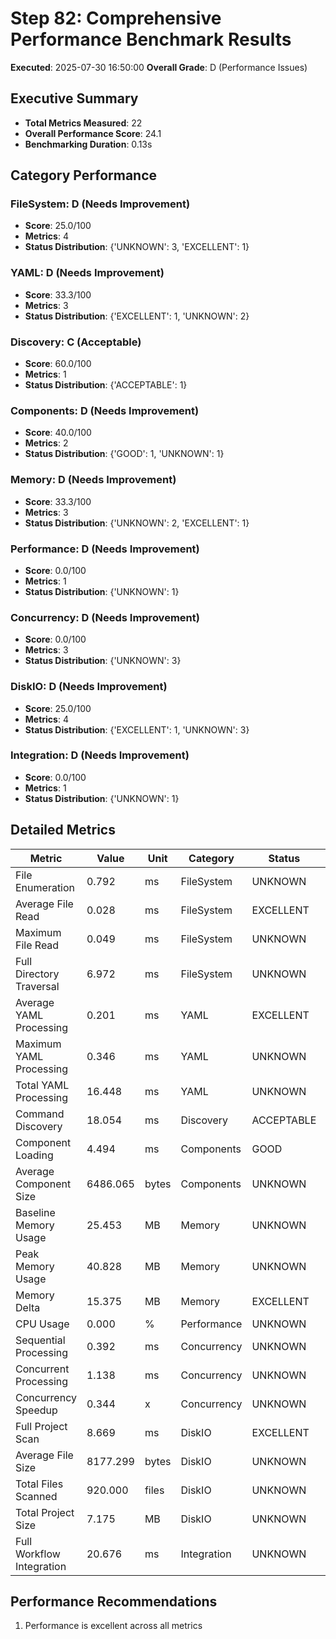 # Step 82: Comprehensive Performance Benchmark Results

**Executed**: 2025-07-30 16:50:00
**Overall Grade**: D (Performance Issues)

## Executive Summary

- **Total Metrics Measured**: 22
- **Overall Performance Score**: 24.1
- **Benchmarking Duration**: 0.13s

## Category Performance

### FileSystem: D (Needs Improvement)
- **Score**: 25.0/100
- **Metrics**: 4
- **Status Distribution**: {'UNKNOWN': 3, 'EXCELLENT': 1}

### YAML: D (Needs Improvement)
- **Score**: 33.3/100
- **Metrics**: 3
- **Status Distribution**: {'EXCELLENT': 1, 'UNKNOWN': 2}

### Discovery: C (Acceptable)
- **Score**: 60.0/100
- **Metrics**: 1
- **Status Distribution**: {'ACCEPTABLE': 1}

### Components: D (Needs Improvement)
- **Score**: 40.0/100
- **Metrics**: 2
- **Status Distribution**: {'GOOD': 1, 'UNKNOWN': 1}

### Memory: D (Needs Improvement)
- **Score**: 33.3/100
- **Metrics**: 3
- **Status Distribution**: {'UNKNOWN': 2, 'EXCELLENT': 1}

### Performance: D (Needs Improvement)
- **Score**: 0.0/100
- **Metrics**: 1
- **Status Distribution**: {'UNKNOWN': 1}

### Concurrency: D (Needs Improvement)
- **Score**: 0.0/100
- **Metrics**: 3
- **Status Distribution**: {'UNKNOWN': 3}

### DiskIO: D (Needs Improvement)
- **Score**: 25.0/100
- **Metrics**: 4
- **Status Distribution**: {'EXCELLENT': 1, 'UNKNOWN': 3}

### Integration: D (Needs Improvement)
- **Score**: 0.0/100
- **Metrics**: 1
- **Status Distribution**: {'UNKNOWN': 1}

## Detailed Metrics

| Metric | Value | Unit | Category | Status | Target |
|--------|-------|------|----------|--------|--------|
| File Enumeration | 0.792 | ms | FileSystem | UNKNOWN | N/A |
| Average File Read | 0.028 | ms | FileSystem | EXCELLENT | 1.0ms |
| Maximum File Read | 0.049 | ms | FileSystem | UNKNOWN | N/A |
| Full Directory Traversal | 6.972 | ms | FileSystem | UNKNOWN | N/A |
| Average YAML Processing | 0.201 | ms | YAML | EXCELLENT | 2.0ms |
| Maximum YAML Processing | 0.346 | ms | YAML | UNKNOWN | N/A |
| Total YAML Processing | 16.448 | ms | YAML | UNKNOWN | N/A |
| Command Discovery | 18.054 | ms | Discovery | ACCEPTABLE | 10.0ms |
| Component Loading | 4.494 | ms | Components | GOOD | 5.0ms |
| Average Component Size | 6486.065 | bytes | Components | UNKNOWN | N/A |
| Baseline Memory Usage | 25.453 | MB | Memory | UNKNOWN | N/A |
| Peak Memory Usage | 40.828 | MB | Memory | UNKNOWN | N/A |
| Memory Delta | 15.375 | MB | Memory | EXCELLENT | 50.0MB |
| CPU Usage | 0.000 | % | Performance | UNKNOWN | N/A |
| Sequential Processing | 0.392 | ms | Concurrency | UNKNOWN | N/A |
| Concurrent Processing | 1.138 | ms | Concurrency | UNKNOWN | N/A |
| Concurrency Speedup | 0.344 | x | Concurrency | UNKNOWN | N/A |
| Full Project Scan | 8.669 | ms | DiskIO | EXCELLENT | 100.0ms |
| Average File Size | 8177.299 | bytes | DiskIO | UNKNOWN | N/A |
| Total Files Scanned | 920.000 | files | DiskIO | UNKNOWN | N/A |
| Total Project Size | 7.175 | MB | DiskIO | UNKNOWN | N/A |
| Full Workflow Integration | 20.676 | ms | Integration | UNKNOWN | N/A |

## Performance Recommendations

1. Performance is excellent across all metrics
